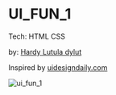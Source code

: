 
# UI_FUN_1

Tech: HTML CSS

by: [Hardy Lutula dylut](https://twitter.com/dylut2000)

Inspired by [uidesigndaily.com](https://uidesigndaily.com/posts/figma-users-list-card-day-1542)

![ui_fun_1](./img/ui_fun_1.png)
